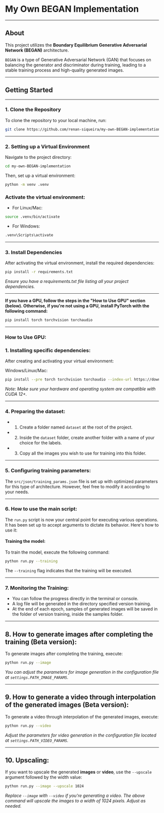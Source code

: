 # My Own BEGAN Implementation

---

## About

This project utilizes the __Boundary Equilibrium Generative Adversarial Network (BEGAN)__ architecture. 

`BEGAN` is a type of Generative Adversarial Network (GAN) that focuses on balancing the generator and discriminator during training, leading to a stable training process and high-quality generated images.

---

## Getting Started

---

### 1. Clone the Repository

To clone the repository to your local machine, run:

```bash
git clone https://github.com/renan-siqueira/my-own-BEGAN-implementation.git
```

---

### 2. Setting up a Virtual Environment

Navigate to the project directory:

```bash
cd my-own-BEGAN-implementation
```

Then, set up a virtual environment:

```bash
python -m venv .venv
```

### Activate the virtual environment:

- For Linux/Mac:

```bash
source .venv/bin/activate
```

- For Windows:

```bash
.venv\Scripts\activate
```

---

### 3. Install Dependencies

After activating the virtual environment, install the required dependencies:

```bash
pip install -r requirements.txt
```

*Ensure you have a requirements.txt file listing all your project dependencies.*

---

__If you have a GPU, follow the steps in the "How to Use GPU" section (below). Otherwise, if you're not using a GPU, install PyTorch with the following command:__

```bash
pip install torch torchvision torchaudio
```

---

### How to Use GPU:

### 1. Installing specific dependencies:
After creating and activating your virtual environment:

Windows/Linux/Mac:

```bash
pip install --pre torch torchvision torchaudio --index-url https://download.pytorch.org/whl/nightly/cu121
```

*Note: Make sure your hardware and operating system are compatible with CUDA 12+.*

---

### 4. Preparing the dataset:

- 1. Create a folder named `dataset` at the root of the project.
- 2. Inside the `dataset` folder, create another folder with a name of your choice for the labels.
- 3. Copy all the images you wish to use for training into this folder.

---

### 5. Configuring training parameters:

The `src/json/training_params.json` file is set up with optimized parameters for this type of architecture. However, feel free to modify it according to your needs.

---

### 6. How to use the main script:

The `run.py` script is now your central point for executing various operations. It has been set up to accept arguments to dictate its behavior. Here's how to use it:

#### Training the model:

To train the model, execute the following command:

```bash
python run.py --training
```

The `--training` flag indicates that the training will be executed.

---

### 7. Monitoring the Training:

- You can follow the progress directly in the terminal or console.
- A log file will be generated in the directory specified version training.
- At the end of each epoch, samples of generated images will be saved in the folder of version training, inside the samples folder.

---

## 8. How to generate images after completing the training (Beta version):

To generate images after completing the training, execute:

```bash
python run.py --image
```

*You can adjust the parameters for image generation in the configuration file at `settings.PATH_IMAGE_PARAMS`.*

---

## 9. How to generate a video through interpolation of the generated images (Beta version):

To generate a video through interpolation of the generated images, execute:

```bash
python run.py --video
```

*Adjust the parameters for video generation in the configuration file located at `settings.PATH_VIDEO_PARAMS`.*

---

## 10. Upscaling:

If you want to upscale the generated __images__ or __video__, use the `--upscale` argument followed by the width value:

```bash
python run.py --image --upscale 1024
```

*Replace `--image` with `--video` if you're generating a video. The above command will upscale the images to a width of 1024 pixels. Adjust as needed.*
